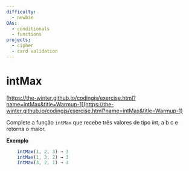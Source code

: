 ```yaml
---
difficulty:
  - newbie
OAs:
  - conditionals
  - functions
projects:
  - cipher
  - card validation
---
```


# intMax

[https://the-winter.github.io/codingjs/exercise.html?name=intMax&title=Warmup-1](https://the-winter.github.io/codingjs/exercise.html?name=intMax&title=Warmup-1)

Complete a função `intMax` que recebe três valores de tipo
int, a b c e retorna o maior.

__Exemplo__

```js
    intMax(1, 2, 3) → 3
    intMax(1, 3, 2) → 3
    intMax(3, 2, 1) → 3
```
